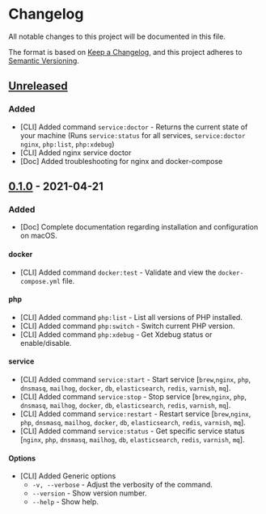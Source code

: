 # Changelog
All notable changes to this project will be documented in this file.

The format is based on [Keep a Changelog](https://keepachangelog.com/en/1.1.0/),
and this project adheres to [Semantic Versioning](https://semver.org/spec/v2.0.0.html).






## [Unreleased]

### Added

- [CLI] Added command `service:doctor` - Returns the current state of your machine (Runs `service:status` for all services, `service:doctor nginx`, `php:list`, `php:xdebug`)
- [CLI] Added nginx service doctor
- [Doc] Added troubleshooting for nginx and docker-compose

## [0.1.0] - 2021-04-21

### Added
- [Doc] Complete documentation regarding installation and configuration on macOS.

#### docker
- [CLI] Added command `docker:test` - Validate and view the `docker-compose.yml` file.

#### php
- [CLI] Added command `php:list` - List all versions of PHP installed.
- [CLI] Added command `php:switch` - Switch current PHP version.
- [CLI] Added command `php:xdebug` - Get Xdebug status or enable/disable.

#### service
- [CLI] Added command `service:start` - Start service [`brew`,`nginx`, `php`, `dnsmasq`, `mailhog`, `docker`, `db`, `elasticsearch`, `redis`, `varnish`, `mq`].
- [CLI] Added command `service:stop` - Stop service [`brew`,`nginx`, `php`, `dnsmasq`, `mailhog`, `docker`, `db`, `elasticsearch`, `redis`, `varnish`, `mq`].
- [CLI] Added command `service:restart` - Restart service [`brew`,`nginx`, `php`, `dnsmasq`, `mailhog`, `docker`, `db`, `elasticsearch`, `redis`, `varnish`, `mq`].
- [CLI] Added command `service:status` - Get specific service status [`nginx`, `php`, `dnsmasq`, `mailhog`, `db`, `elasticsearch`, `redis`, `varnish`, `mq`].

#### Options
- [CLI] Added Generic options
	- `-v, --verbose` - Adjust the verbosity of the command.
	- `--version` - Show version number.
	- `--help` - Show help.






[Unreleased]: https://github.com/absolunet/pleaz/compare/0.1.0...HEAD
[0.1.0]:      https://github.com/absolunet/pleaz/releases/tag/0.1.0
